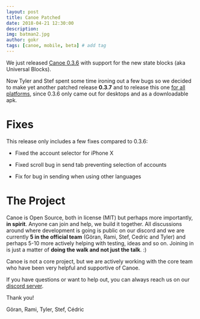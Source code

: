 ```yaml
---
layout: post
title: Canoe Patched
date: 2018-04-21 12:30:00
description: 
img: batman2.jpg  
author: gokr
tags: [canoe, mobile, beta] # add tag
---
```

 We just released [Canoe 0.3.6](/2018/04/19/canoe-goes-state-blocks.html) with support for the new state blocks (aka Universal Blocks).

 Now Tyler and Stef spent some time ironing out a few bugs so we decided to make yet another patched release **0.3.7** and to release this one [for all platforms](/download), since 0.3.6 only came out for desktops and as a downloadable apk.

<!--more-->

# Fixes
This release only includes a few fixes compared to 0.3.6:

* Fixed the account selector for iPhone X

* Fixed scroll bug in send tab preventing selection of accounts

* Fix for bug in sending when using other languages

# The Project
Canoe is Open Source, both in license (MIT) but perhaps more importantly, **in spirit**. Anyone can join and help, we build it together. All discussions around where development is going is public on our discord and we are currently **5 in the official team** (Göran, Rami, Stef, Cedric and Tyler) and perhaps 5-10 more actively helping with testing, ideas and so on. Joining in is just a matter of **doing the walk and not just the talk**. :)

Canoe is not a core project, but we are actively working with the core team who have been very helpful and supportive of Canoe.

If you have questions or want to help out, you can always reach us on our [discord server](https://discord.gg/ecVcJM3).

Thank you!

Göran, Rami, Tyler, Stef, Cédric